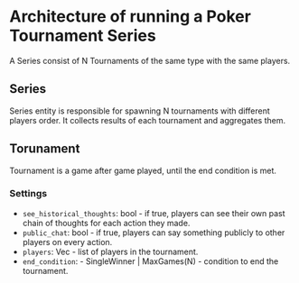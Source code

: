 # Architecture of running a Poker Tournament Series

A Series consist of N Tournaments of the same type with the same players.

## Series

Series entity is responsible for spawning N tournaments with different
players order. It collects results of each tournament and aggregates them.

## Torunament

Tournament is a game after game played, until the end condition is met.

### Settings
- `see_historical_thoughts`: bool - if true, players can see their own past
  chain of thoughts for each action they made.
- `public_chat`: bool - if true, players can say something publicly to other
  players on every action.
- `players`: Vec<Player> - list of players in the tournament.
- `end_condition`: - SingleWinner | MaxGames(N) - condition to end the tournament.


